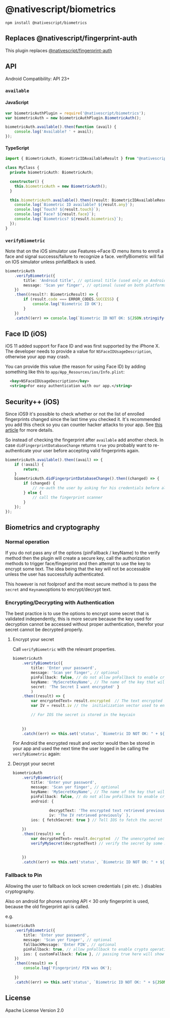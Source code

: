 # @nativescript/biometrics

```cli
npm install @nativescript/biometrics
```

## Replaces @nativescript/fingerprint-auth

This plugin replaces [@nativescript/fingerprint-auth](../fingerprint-auth)

## API

Android Compatibility: API 23+

### `available`

#### JavaScript

```js
var biometricAuthPlugin = require('@nativescript/biometrics');
var biometricAuth = new biometricAuthPlugin.BiometricAuth();

biometricAuth.available().then(function (avail) {
	console.log('Available? ' + avail);
});
```

#### TypeScript

```typescript
import { BiometricAuth, BiometricIDAvailableResult } from "@nativescript/biometrics";

class MyClass {
  private biometricAuth: BiometricAuth;

  constructor() {
    this.biometricAuth = new BiometricAuth();
  }

  this.biometricAuth.available().then((result: BiometricIDAvailableResult) => {
    console.log(`Biometric ID available? ${result.any}`);
    console.log(`Touch? ${result.touch}`);
    console.log(`Face? ${result.face}`);
	console.log(`Biometrics? ${result.biometrics}`);
  });
}
```

### `verifyBiometric`

Note that on the iOS simulator use Features->Face ID  menu items to enroll a face and signal successs/failure to recognize a face.
verifyBiometric will fail on IOS simulator unless pinfallBack is used.

```typescript
biometricAuth
	.verifyBiometric({
		title: 'Android title', // optional title (used only on Android)
		message: 'Scan yer finger', // optional (used on both platforms) - for FaceID on iOS see the notes about NSFaceIDUsageDescription
	})
	.then((result?: BiometricResult) => {
		if (result.code === ERROR_CODES.SUCCESS) {
			console.log('Biometric ID OK');
		} 
	})
	.catch((err) => console.log(`Biometric ID NOT OK: ${JSON.stringify(err)}`));
```

## Face ID (iOS)

iOS 11 added support for Face ID and was first supported by the iPhone X.
The developer needs to provide a value for `NSFaceIDUsageDescription`, otherwise your app may crash.

You can provide this value (the reason for using Face ID) by adding something like this to `app/App_Resources/ios/Info.plist`:

```xml
  <key>NSFaceIDUsageDescription</key>
  <string>For easy authentication with our app.</string>
```

## Security++ (iOS)

Since iOS9 it's possible to check whether or not the list of enrolled fingerprints changed since
the last time you checked it. It's recommended you add this check so you can counter hacker attacks
to your app. See [this article](https://www.linkedin.com/pulse/fingerprint-trojan-per-thorsheim/) for more details.

So instead of checking the fingerprint after `available` add another check.
In case `didFingerprintDatabaseChange` returns `true` you probably want to re-authenticate your user
before accepting valid fingerprints again.

```typescript
biometricAuth.available().then((avail) => {
	if (!avail) {
		return;
	}
	biometricAuth.didFingerprintDatabaseChange().then((changed) => {
		if (changed) {
			// re-auth the user by asking for his credentials before allowing a fingerprint scan again
		} else {
			// call the fingerprint scanner
		}
	});
});
```

## Biometrics and cryptography

### Normal operation

If you do not pass any of the options (pinFallback / keyName) to the verify method then the plugin will create a secure key, call the authorization methods to trigger face/fingerprint and then attempt to use the key to encrypt some text.  The idea being that the key will not be accessable unless the user has successfully authenticated.

This however is not foolproof and the most secure method is to pass the  ```secret```  and ```Keyname```options to encrypt/decrypt text.

### Encrypting/Decrypting with Authentication

The best practice is to use the options to encrypt some secret that is validated independently, this is more secure because the key used for decryption cannot be accessed without proper authentication,  therefor your secret cannot be decrypted properly.

1.  Encrypt your secret

	Call ```verifyBiometric``` with the relevant properties.

	```ts
	biometricAuth
		.verifyBiometric({
			title: 'Enter your password',
			message: 'Scan yer finger', // optional
			pinFallback: false, // do not allow pnFallback to enable crypto operations
			keyName: 'MySecretKeyName', // The name of the key that will be created/used
			secret: 'The Secret I want encrypted' }
			)
		.then((result) => {
			var encryptedText= result.encrypted  // The text encrypted with a key named "MySecretKeyName" (Android Only)
			var IV = result.iv // the  initialization vector used to encrypt (Android Only)

			// For IOS the secret is stored in the keycain 
			
			
		})
		.catch((err) => this.set('status', `Biometric ID NOT OK: " + ${JSON.stringify(err)}`));

	```

	For Android the encrypted result and vector would then be stored in your app and used the next time the user logged in be calling the ```verifyBiometric``` again:

1.  Decrypt your secret
	```ts
	biometricAuth
		.verifyBiometric({
			title: 'Enter your password',
			message: 'Scan yer finger', // optional
			keyName: 'MySecretKeyName', // The name of the key that will be created/used
			pinFallback: false, // do not allow pnFallback to enable crypto operations
			android: { 
					
					decryptText: 'The encrypted text retrieved previously',
					iv: 'The IV retrieved previously` },
			ios: { fetchSecret: true } // Tell IOS to fetch the secret

		})
		.then((result) => {
			var decryptedText= result.decrypted  // The unencrypted secret 
			verifyMySecret(decryptedText) // verify the secret by some means, e.g. a call to a back end server.
			
			
		})
		.catch((err) => this.set('status', `Biometric ID NOT OK: " + ${JSON.stringify(err)}`));

	```

### Fallback to Pin

Allowing the user to fallback on lock screen credentials ( pin etc. ) disables cryptography.  

Also on android for phones running API < 30 only fingerprint is used, because the old fingerprint api is called.

e.g.

```ts
biometricAuth
	.verifyBiometric({
		title: 'Enter your password',
		message: 'Scan yer finger', // optional
		fallbackMessage: 'Enter PIN', // optional
		pinFallback: true, // allow pnFallback to enable crypto operations
		ios: { customFallback: false }, // passing true here will show the fallback message and allow you to handle this in a custom manner.
	})
	.then((result) => {
		console.log('Fingerprint/ PIN was OK');
		
	})
	.catch((err) => this.set('status', `Biometric ID NOT OK: " + ${JSON.stringify(err)}`));

```


## License

Apache License Version 2.0
